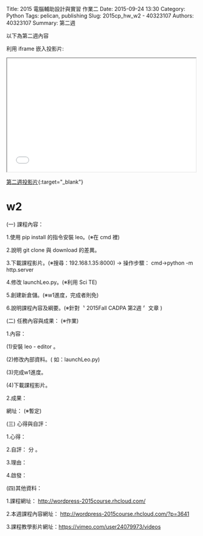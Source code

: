 Title: 2015 電腦輔助設計與實習 作業二
Date: 2015-09-24 13:30
Category: Python
Tags: pelican, publishing
Slug: 2015cp_hw_w2 -  40323107
Authors: 40323107
Summary: 第二週

以下為第二週內容

利用 iframe 嵌入投影片:

<iframe src="simplest2.html" width="500" height="300"></iframe>

[第二週投影片](simplest2.html){:target="_blank"}

w2
============

(一) 課程內容：

1.使用 pip install 的指令安裝 leo。(※在 cmd 裡)

2.說明 git clone 與 download 的差異。

3.下載課程影片。(※搜尋：192.168.1.35:8000)
→ 操作步驟： cmd→python -m http.server

4.修改 launchLeo.py。(※利用 Sci TE)

5.創建新倉儲。(※w1進度，完成者則免)

6.說明課程內容及綱要。(※針對〝 2015Fall CADPA 第2週 〞文章 )

(二) 任務內容與成果： (※作業)

1.內容：

(1)安裝 leo - editor 。

(2)修改內部資料。( 如：launchLeo.py)

(3)完成w1進度。

(4)下載課程影片。

2.成果：

網址： (※暫定)

(三) 心得與自評：

1.心得：    

2.自評： 分 。

3.理由： 

4.啟發： 

(四)其他資料： 

1.課程網址： http://wordpress-2015course.rhcloud.com/

2.本週課程內容網址： http://wordpress-2015course.rhcloud.com/?p=3641

3.課程教學影片網址：https://vimeo.com/user24079973/videos 
